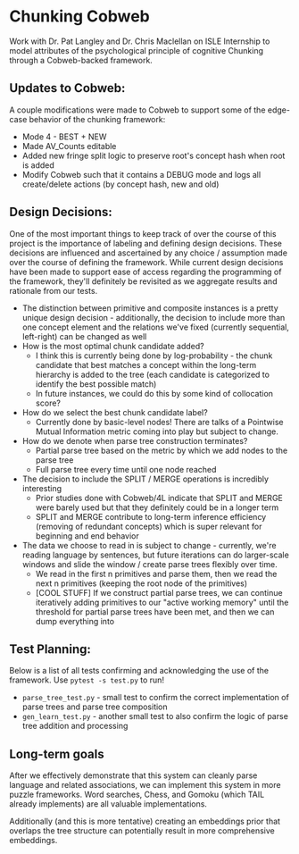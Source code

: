 # Chunking Cobweb

Work with Dr. Pat Langley and Dr. Chris Maclellan on ISLE Internship to model attributes of the psychological principle of cognitive Chunking through a Cobweb-backed framework.

## Updates to Cobweb:

A couple modifications were made to Cobweb to support some of the edge-case behavior of the chunking framework:

*   Mode 4 - BEST + NEW
*   Made AV_Counts editable
*   Added new fringe split logic to preserve root's concept hash when root is added
*   Modify Cobweb such that it contains a DEBUG mode and logs all create/delete actions (by concept hash, new and old)

## Design Decisions:

One of the most important things to keep track of over the course of this project is the importance of labeling and defining design decisions. These decisions are influenced and ascertained by any choice / assumption made over the course of defining the framework. While current design decisions have been made to support ease of access regarding the programming of the framework, they'll definitely be revisited as we aggregate results and rationale from our tests.

*   The distinction between primitive and composite instances is a pretty unique design decision - additionally, the decision to include more than one concept element and the relations we've fixed (currently sequential, left-right) can be changed as well
*   How is the most optimal chunk candidate added?
    *   I think this is currently being done by log-probability - the chunk candidate that best matches a concept within the long-term hierarchy is added to the tree (each candidate is categorized to identify the best possible match)
    *   In future instances, we could do this by some kind of collocation score?
*   How do we select the best chunk candidate label?
    *   Currently done by basic-level nodes! There are talks of a Pointwise Mutual Information metric coming into play but subject to change.
*   How do we denote when parse tree construction terminates?
    *   Partial parse tree based on the metric by which we add nodes to the parse tree
    *   Full parse tree every time until one node reached
*   The decision to include the SPLIT / MERGE operations is incredibly interesting
    *   Prior studies done with Cobweb/4L indicate that SPLIT and MERGE were barely used but that they definitely could be in a longer term
    *   SPLIT and MERGE contribute to long-term inference efficiency (removing of redundant concepts) which is super relevant for beginning and end behavior
*   The data we choose to read in is subject to change - currently, we're reading language by sentences, but future iterations can do larger-scale windows and slide the window / create parse trees flexibly over time.
    *   We read in the first n primitives and parse them, then we read the next n primitives (keeping the root node of the primitives)
    *   [COOL STUFF] If we construct partial parse trees, we can continue iteratively adding primitives to our "active working memory" until the threshold for partial parse trees have been met, and then we can dump everything into 

## Test Planning:

Below is a list of all tests confirming and acknowledging the use of the framework. Use ```pytest -s test.py``` to run!

*   ```parse_tree_test.py``` - small test to confirm the correct implementation of parse trees and parse tree composition
*   ```gen_learn_test.py``` - another small test to also confirm the logic of parse tree addition and processing

## Long-term goals

After we effectively demonstrate that this system can cleanly parse language and related associations, we can implement this system in more puzzle frameworks. Word searches, Chess, and Gomoku (which TAIL already implements) are all valuable implementations.

Additionally (and this is more tentative) creating an embeddings prior that overlaps the tree structure can potentially result in more comprehensive embeddings.